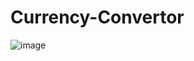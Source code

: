 # Currency-Convertor
![image](https://github.com/SoundharyaRiya/Currency-Convertor/assets/92959030/5a751357-ea8a-4ca1-8186-847e47a76e27)
